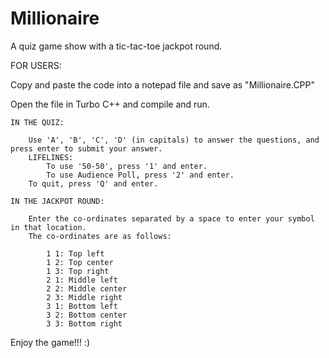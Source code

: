 Millionaire
===========

A quiz game show with a tic-tac-toe jackpot round.

FOR USERS:

Copy and paste the code into a notepad file and save as "Millionaire.CPP"

Open the file in Turbo C++ and compile and run.

	IN THE QUIZ:
		
		Use 'A', 'B', 'C', 'D' (in capitals) to answer the questions, and press enter to submit your answer.
		LIFELINES:
			To use '50-50', press '1' and enter.
			To use Audience Poll, press '2' and enter.
		To quit, press 'Q' and enter.
		
	IN THE JACKPOT ROUND:
	
		Enter the co-ordinates separated by a space to enter your symbol in that location.
		The co-ordinates are as follows:
		
			1 1: Top left
			1 2: Top center
			1 3: Top right
			2 1: Middle left
			2 2: Middle center
			2 3: Middle right
			3 1: Bottom left
			3 2: Bottom center
			3 3: Bottom right
		
Enjoy the game!!! :)
